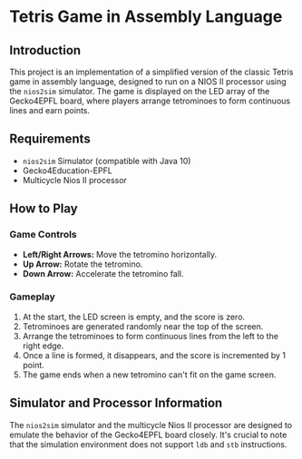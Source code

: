 # Tetris Game in Assembly Language

## Introduction

This project is an implementation of a simplified version of the classic Tetris game in assembly language, designed to run on a NIOS II processor using the `nios2sim` simulator. The game is displayed on the LED array of the Gecko4EPFL board, where players arrange tetrominoes to form continuous lines and earn points.

## Requirements

- `nios2sim` Simulator (compatible with Java 10)
- Gecko4Education-EPFL
- Multicycle Nios II processor

## How to Play

### Game Controls

- **Left/Right Arrows:** Move the tetromino horizontally.
- **Up Arrow:** Rotate the tetromino.
- **Down Arrow:** Accelerate the tetromino fall.

### Gameplay

1. At the start, the LED screen is empty, and the score is zero.
2. Tetrominoes are generated randomly near the top of the screen.
3. Arrange the tetrominoes to form continuous lines from the left to the right edge.
4. Once a line is formed, it disappears, and the score is incremented by 1 point.
5. The game ends when a new tetromino can't fit on the game screen.

## Simulator and Processor Information

The `nios2sim` simulator and the multicycle Nios II processor are designed to emulate the behavior of the Gecko4EPFL board closely. It's crucial to note that the simulation environment does not support `ldb` and `stb` instructions.
